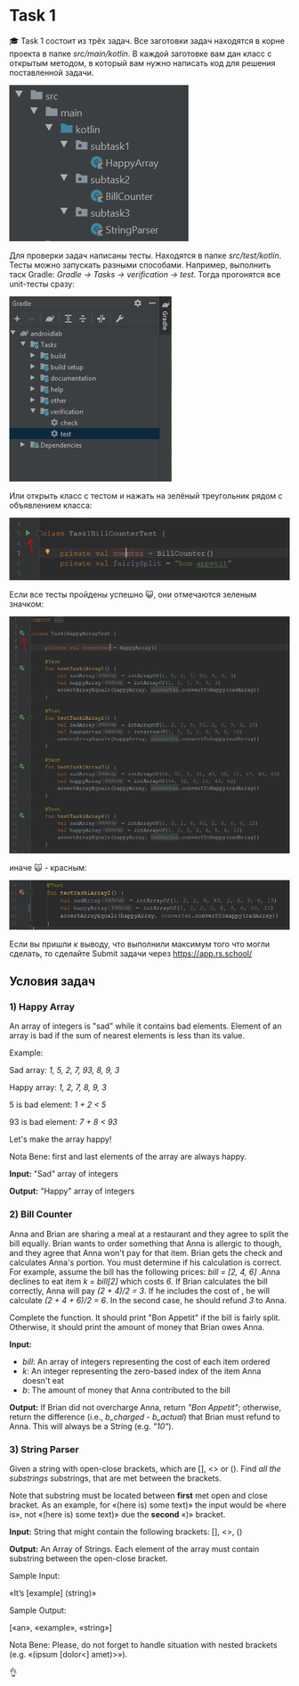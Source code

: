 # Task 1
:mortar_board: Task 1 состоит из трёх задач. Все заготовки задач находятся в корне проекта в папке *src/main/kotlin*. В каждой заготовке вам дан класс с открытым методом, в который вам нужно написать код для решения поставленной задачи.

<img alt="structure_of_tasks" src="/images/img_1.png" />

Для проверки задач написаны тесты. Находятся в папке *src/test/kotlin*. Тесты можно запускать разными способами. Например, выполнить таск Gradle: *Gradle -> Tasks -> verification -> test*. Тогда прогонятся все unit-тесты сразу:

<img alt="launch test via Gradle" src="/images/img_5.PNG" />

Или открыть класс с тестом и нажать на зелёный треугольник рядом с объявлением класса:

<img alt="launch test via class" src="/images/img_4.PNG" />

Если все тесты пройдены успешно :smiley_cat:, они отмечаются зеленым значком:

<img alt="launch test via class" src="/images/img_2.PNG" />

иначе :scream_cat: - красным:

<img alt="launch test via class" src="/images/img_3.PNG" />

Если вы пришли к выводу, что выполнили максимум того что могли сделать, то сделайте Submit задачи через 
https://app.rs.school/


## Условия задач

### 1) Happy Array

An array of integers is "sad" while it contains bad elements.
Element of an array is bad if the sum of nearest elements is less
than its value.

Example:

Sad array: *1, 5, 2, 7, 93, 8, 9, 3*

Happy array: *1, 2, 7, 8, 9, 3*

5 is bad element: *1 + 2 < 5*

93 is bad element: *7 + 8 < 93*

Let's make the array happy!

Nota Bene: first and last elements of the array are always happy. 

**Input:** "Sad" array of integers

**Output:** "Happy" array of integers


### 2) Bill Counter

Anna and Brian are sharing a meal at a restaurant and they agree to split the
bill equally. Brian wants to order something that Anna is allergic to though,
and they agree that Anna won't pay for that item. Brian gets the check and
calculates Anna's portion. You must determine if his calculation is correct.
For example, assume the bill has the following prices: *bill = [2, 4, 6]* .Anna
declines to eat item *k = bill[2]* which costs *6*. If Brian calculates the bill
correctly, Anna will pay *(2 + 4)/2 = 3*. If he includes the cost of , he will
calculate *(2 + 4 + 6)/2 = 6*. In the second case, he should refund *3* to Anna.

Complete the function. It should print "Bon Appetit" if the bill
is fairly split. Otherwise, it should print the amount of money that Brian
owes Anna.

**Input:**

 - *bill*: An array of integers representing the cost of each item ordered
 - *k*: An integer representing the zero-based index of the item Anna doesn't eat
 - *b*: The amount of money that Anna contributed to the bill

**Output:**
If Brian did not overcharge Anna, return *"Bon Appetit"*; otherwise, return
the difference (i.e., *b_charged - b_actual*) that Brian must refund to Anna. This will
always be a String (e.g. *"10"*).


### 3) String Parser

Given a string with open-close brackets, which are [], <> or (). Find *all the substrings*
substrings, that are met between the brackets.

Note that substring must be located between **first** met open and close
bracket. As an example, for «(here is) some text)» the input would be «here
is», not «(here is) some text)» due the **second** «)» bracket.

**Input:** String that might contain the following brackets: [], <>, ()

**Output:** An Array of Strings. Each element of the array must contain
substring between the open-close bracket.

Sample Input:

«It’s <an> [example] (string)»

Sample Output:

[«an», «example», «string»]

Nota Bene: Please, do not forget to handle situation with nested brackets (e.g.
«(ipsum [dolor<] amet)>»).


:ok_hand:
